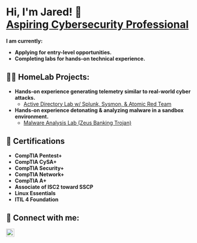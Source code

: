 <h1>Hi, I'm Jared! 👋 <br/><a href="https://www.linkedin.com/in/jaredwalker1/">Aspiring Cybersecurity Professional</a> </h1>

<b> I am currently: </b> 
- <b> Applying for entry-level opportunities. </b>
- <b> Completing labs for hands-on technical experience. </b>

<h2>👨‍💻 HomeLab Projects:</h2>

- <b>Hands-on experience generating telemetry similar to real-world cyber attacks. </b>
  - [Active Directory Lab w/ Splunk, Sysmon, & Atomic Red Team](https://github.com/jaredwalker1/Active-Directory-Project)
- <b>Hands-on experience detonating & analyzing malware in a sandbox environment. </b>
  - [Malware Analysis Lab (Zeus Banking Trojan)](https://github.com/jaredwalker1/Malware-Analysis-Lab)


<h2> 📎 Certifications </h2>

- <b> CompTIA Pentest+ </b>
- <b> CompTIA CySA+ </b>
- <b> CompTIA Security+ </b>
- <b> CompTIA Network+ </b>
- <b> CompTIA A+ </b>
- <b> Associate of ISC2 toward SSCP </b>
- <b> Linux Essentials </b>
- <b> ITIL 4 Foundation </b>


<h2> 🤳 Connect with me: </h2> 

[<img align="left" alt="JaredWalker | LinkedIn" width="22px" src="https://i.imgur.com/juVYkbg.png" />][linkedin]

[linkedin]: https://linkedin.com/in/jaredwalker1


